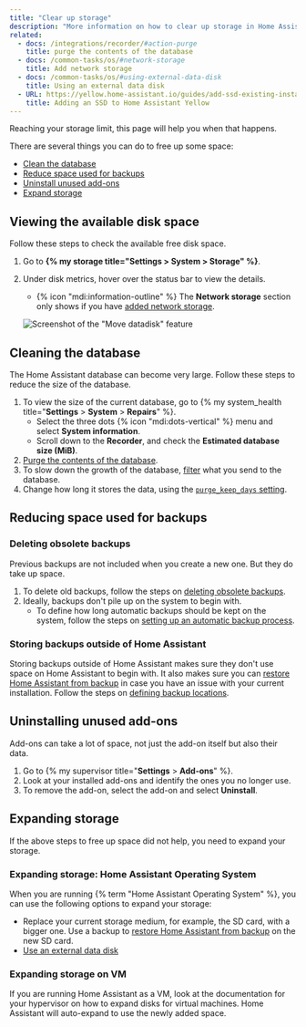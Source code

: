 ```yaml
---
title: "Clear up storage"
description: "More information on how to clear up storage in Home Assistant."
related:
  - docs: /integrations/recorder/#action-purge
    title: purge the contents of the database
  - docs: /common-tasks/os/#network-storage
    title: Add network storage
  - docs: /common-tasks/os/#using-external-data-disk
    title: Using an external data disk
  - URL: https://yellow.home-assistant.io/guides/add-ssd-existing-installation/
    title: Adding an SSD to Home Assistant Yellow
---
```


Reaching your storage limit, this page will help you when that happens.

There are several things you can do to free up some space:

- [Clean the database](#cleaning-the-database)
- [Reduce space used for backups](#reducing-space-used-for-backups)
- [Uninstall unused add-ons](#uninstalling-unused-add-ons)
- [Expand storage](#expanding-storage)

## Viewing the available disk space

Follow these steps to check the available free disk space.

1. Go to **{% my storage title="Settings > System > Storage" %}**.
2. Under disk metrics, hover over the status bar to view the details.
   - {% icon "mdi:information-outline" %} The **Network storage** section only shows if you have [added network storage](/common-tasks/os/#network-storage).

   ![Screenshot of the "Move datadisk" feature](/images/screenshots/storage_view_free-diskspace.png)

## Cleaning the database

The Home Assistant database can become very large. Follow these steps to reduce the size of the database.

1. To view the size of the current database, go to {% my system_health title="**Settings** > **System** > **Repairs**" %}.
   - Select the three dots {% icon "mdi:dots-vertical" %} menu and select **System information**.
   - Scroll down to the **Recorder**, and check the **Estimated database size (MiB)**.
2. [Purge the contents of the database](/integrations/recorder/#service-purge).
3. To slow down the growth of the database, [filter](/integrations/recorder/#configure-filter) what you send to
the database.
4. Change how long it stores the data, using the [`purge_keep_days` setting](/integrations/recorder/#purge_keep_days).

## Reducing space used for backups

### Deleting obsolete backups

Previous backups are not included when you create a new one. But they do take up space.

1. To delete old backups, follow the steps on [deleting obsolete backups](/common-tasks/general/#deleting-obsolete-backups).
2. Ideally, backups don't pile up on the system to begin with.
   - To define how long automatic backups should be kept on the system, follow the steps on [setting up an automatic backup process](/common-tasks/os/#setting-up-an-automatic-backup-process).

### Storing backups outside of Home Assistant

Storing backups outside of Home Assistant makes sure they don't use space on Home Assistant to begin with. It also makes sure you can [restore Home Assistant from backup](/common-tasks/general/#restoring-a-backup) in case you have an issue with your current installation. Follow the steps on [defining backup locations](/common-tasks/general/#defining-backup-locations).

## Uninstalling unused add-ons

Add-ons can take a lot of space, not just the add-on itself but also their data.

1. Go to {% my supervisor title="**Settings** > **Add-ons**" %}.
2. Look at your installed add-ons and identify the ones you no longer use.
3. To remove the add-on, select the add-on and select **Uninstall**.

## Expanding storage

If the above steps to free up space did not help, you need to expand your storage.

### Expanding storage: Home Assistant Operating System

When you are running {% term "Home Assistant Operating System" %}, you can use the following options to expand your storage:

- Replace your current storage medium, for example, the SD card, with a bigger one. Use a backup to [restore Home Assistant from backup](/common-tasks/general/#restoring-a-backup) on the new SD card.
- [Use an external data disk](/common-tasks/os/#using-external-data-disk)

### Expanding storage on VM

If you are running Home Assistant as a VM, look at the
documentation for your hypervisor on how to expand disks for virtual machines.
Home Assistant will auto-expand to use the newly added space.

